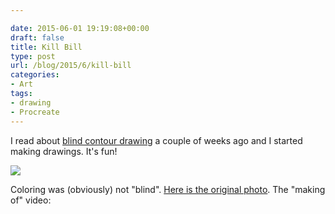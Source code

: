 ```yaml
---

date: 2015-06-01 19:19:08+00:00
draft: false
title: Kill Bill
type: post
url: /blog/2015/6/kill-bill
categories:
- Art
tags:
- drawing
- Procreate
---
```


I read about [blind contour drawing](http://www.nytimes.com/2015/05/17/magazine/letter-of-recommendation-blind-contour-drawing.html?_r=0) a couple of weeks ago and I started making drawings.  It's fun!


  
![](/images/2015-06-01-20156kill-bill/image.jpg)

  



Coloring was (obviously) not "blind". [Here is the original photo](http://movieposters.2038.net/p/Kill-Bill-Vol._1_18.jpg). The "making of" video:


 
   

